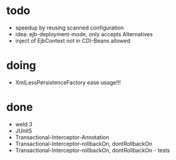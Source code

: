 
# todo
* speedup by reusing scanned configuration
* idea: ejb-deployment-mode, only accepts Alternatives
* inject of EjbContext not in CDI-Beans allowed

# doing
* XmlLessPersistenceFactory ease usage!!!


# done
* weld 3
* JUnit5
* Transactional-Interceptor-Annotation
* Transactional-Interceptor-rollbackOn, dontRollbackOn
* Transactional-Interceptor-rollbackOn, dontRollbackOn - tests